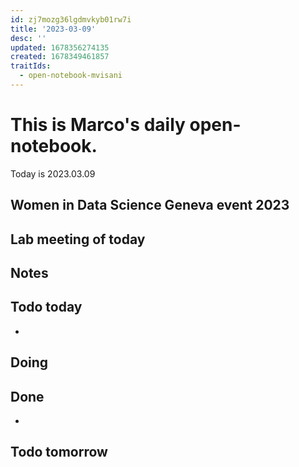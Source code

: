 ```yaml
---
id: zj7mozg36lgdmvkyb01rw7i
title: '2023-03-09'
desc: ''
updated: 1678356274135
created: 1678349461857
traitIds:
  - open-notebook-mvisani
---
```

# This is Marco's daily open-notebook.

Today is 2023.03.09

## Women in Data Science Geneva event 2023

## Lab meeting of today


## Notes

## Todo today
* 

## Doing


## Done
* 


## Todo tomorrow
 